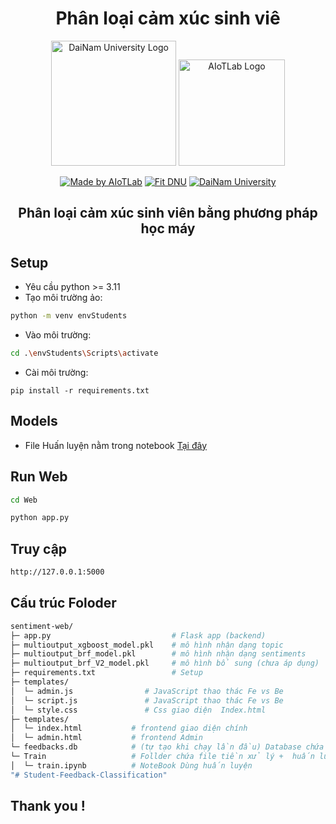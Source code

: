 <h1 align="center">Phân loại cảm xúc sinh viê</h1>

<div align="center">

<p align="center">
  <img src="reluts/logoDaiNam.png" alt="DaiNam University Logo" width="200"/>
  <img src="reluts/LogoAIoTLab.png" alt="AIoTLab Logo" width="170"/>
</p>

[![Made by AIoTLab](https://img.shields.io/badge/Made%20by%20AIoTLab-blue?style=for-the-badge)](https://www.facebook.com/DNUAIoTLab)
[![Fit DNU](https://img.shields.io/badge/Fit%20DNU-green?style=for-the-badge)](https://fitdnu.net/)
[![DaiNam University](https://img.shields.io/badge/DaiNam%20University-red?style=for-the-badge)](https://dainam.edu.vn)

</div>

<h2 align="center">Phân loại cảm xúc sinh viên bằng phương pháp học máy</h2>

## Setup
- Yêu cầu python >= 3.11
- Tạo môi trường ảo:
```bash
python -m venv envStudents
```
- Vào môi trường: 
```bash
cd .\envStudents\Scripts\activate
```
-  Cài môi trường: 
```pip 
pip install -r requirements.txt
```
## Models
-  File Huấn luyện nằm trong  notebook [Tại đây](./Train/train.ipynb)


## Run Web
```bash
cd Web

python app.py
```

## Truy cập
```bash
http://127.0.0.1:5000
```
## Cấu trúc Foloder
```bash
sentiment-web/
├─ app.py                           # Flask app (backend)
├─ multioutput_xgboost_model.pkl    # mô hình nhận dạng topic
├─ multioutput_brf_model.pkl        # mô hình nhận dạng sentiments
├─ multioutput_brf_V2_model.pkl     # mô hình bổ sung (chưa áp dụng)
├─ requirements.txt                 # Setup    
├─ templates/
│  └─ admin.js                # JavaScript thao thác Fe vs Be
│  └─ script.js               # JavaScript thao thác Fe vs Be
│  └─ style.css               # Css giao diện  Index.html
├─ templates/
│  └─ index.html           # frontend giao diện chính
│  └─ admin.html           # frontend Admin
└─ feedbacks.db            # (tự tạo khi chạy lần đầu) Database chứa các nội dung text
└─ Train                   # Follder chứa file tiền xử lý +  huấn luyện
│  └─ train.ipynb          # NoteBook Dùng huấn luyện
"# Student-Feedback-Classification" 
```


## Thank you !
